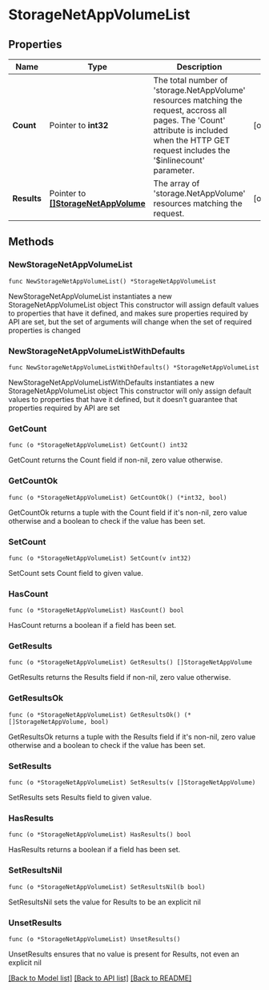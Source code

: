 # StorageNetAppVolumeList

## Properties

Name | Type | Description | Notes
------------ | ------------- | ------------- | -------------
**Count** | Pointer to **int32** | The total number of &#39;storage.NetAppVolume&#39; resources matching the request, accross all pages. The &#39;Count&#39; attribute is included when the HTTP GET request includes the &#39;$inlinecount&#39; parameter. | [optional] 
**Results** | Pointer to [**[]StorageNetAppVolume**](storage.NetAppVolume.md) | The array of &#39;storage.NetAppVolume&#39; resources matching the request. | [optional] 

## Methods

### NewStorageNetAppVolumeList

`func NewStorageNetAppVolumeList() *StorageNetAppVolumeList`

NewStorageNetAppVolumeList instantiates a new StorageNetAppVolumeList object
This constructor will assign default values to properties that have it defined,
and makes sure properties required by API are set, but the set of arguments
will change when the set of required properties is changed

### NewStorageNetAppVolumeListWithDefaults

`func NewStorageNetAppVolumeListWithDefaults() *StorageNetAppVolumeList`

NewStorageNetAppVolumeListWithDefaults instantiates a new StorageNetAppVolumeList object
This constructor will only assign default values to properties that have it defined,
but it doesn't guarantee that properties required by API are set

### GetCount

`func (o *StorageNetAppVolumeList) GetCount() int32`

GetCount returns the Count field if non-nil, zero value otherwise.

### GetCountOk

`func (o *StorageNetAppVolumeList) GetCountOk() (*int32, bool)`

GetCountOk returns a tuple with the Count field if it's non-nil, zero value otherwise
and a boolean to check if the value has been set.

### SetCount

`func (o *StorageNetAppVolumeList) SetCount(v int32)`

SetCount sets Count field to given value.

### HasCount

`func (o *StorageNetAppVolumeList) HasCount() bool`

HasCount returns a boolean if a field has been set.

### GetResults

`func (o *StorageNetAppVolumeList) GetResults() []StorageNetAppVolume`

GetResults returns the Results field if non-nil, zero value otherwise.

### GetResultsOk

`func (o *StorageNetAppVolumeList) GetResultsOk() (*[]StorageNetAppVolume, bool)`

GetResultsOk returns a tuple with the Results field if it's non-nil, zero value otherwise
and a boolean to check if the value has been set.

### SetResults

`func (o *StorageNetAppVolumeList) SetResults(v []StorageNetAppVolume)`

SetResults sets Results field to given value.

### HasResults

`func (o *StorageNetAppVolumeList) HasResults() bool`

HasResults returns a boolean if a field has been set.

### SetResultsNil

`func (o *StorageNetAppVolumeList) SetResultsNil(b bool)`

 SetResultsNil sets the value for Results to be an explicit nil

### UnsetResults
`func (o *StorageNetAppVolumeList) UnsetResults()`

UnsetResults ensures that no value is present for Results, not even an explicit nil

[[Back to Model list]](../README.md#documentation-for-models) [[Back to API list]](../README.md#documentation-for-api-endpoints) [[Back to README]](../README.md)


